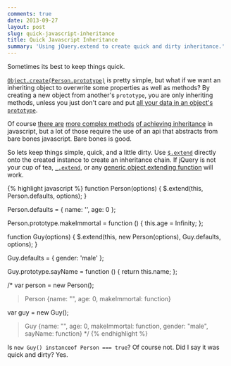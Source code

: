 ```yaml
---
comments: true
date: 2013-09-27
layout: post
slug: quick-javascript-inheritance
title: Quick Javascript Inheritance
summary: 'Using jQuery.extend to create quick and dirty inheritance.'
---
```


Sometimes its best to keep things quick.

[`Object.create(Person.prototype)`](http://javascript.crockford.com/prototypal.html) is pretty simple, but what if we want an inheriting object to overwrite some properties as well as methods? By creating a new object from another's `prototype`, you are only inheriting methods, unless you just don't care and put [all your data in an object's `prototype`](http://www.2ality.com/2013/09/data-in-prototypes.html).

Of course [there are](https://github.com/Gozala/selfish) [more complex methods](http://ejohn.org/blog/simple-javascript-inheritance/) [of achieving inheritance](https://github.com/linkedin/Fiber) in javascript, but a lot of those require the use of an api that abstracts from bare bones javascript. Bare bones is good.

So lets keep things simple, quick, and a little dirty. Use [`$.extend`](http://api.jquery.com/jQuery.extend/) directly onto the created instance to create an inheritance chain. If jQuery is not your cup of tea, [`_.extend`](http://underscorejs.org/docs/underscore.html#section-78), or any [generic object extending function](https://github.com/segmentio/extend/blob/master/index.js) will work.

{% highlight javascript %}
function Person(options) {
    $.extend(this, Person.defaults, options);
}

Person.defaults = {
    name: '',
    age: 0
};

Person.prototype.makeImmortal = function () {
    this.age = Infinity;
};

function Guy(options) {
    $.extend(this, new Person(options), Guy.defaults, options);
}

Guy.defaults = {
    gender: 'male'
};

Guy.prototype.sayName = function () {
    return this.name;
};

/*
var person = new Person();
> Person {name: "", age: 0, makeImmortal: function}

var guy = new Guy();
> Guy {name: "", age: 0, makeImmortal: function, gender: "male", sayName: function}
*/
{% endhighlight %}

Is `new Guy() instanceof Person === true`? Of course not. Did I say it was quick and dirty? Yes.
